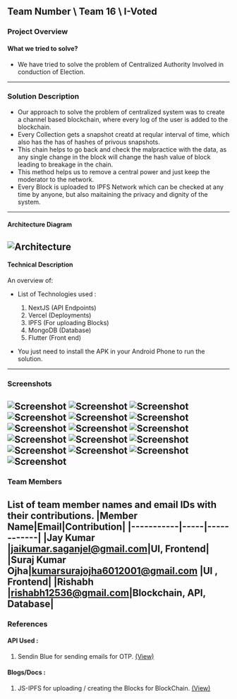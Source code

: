 ## Team Number \ Team 16 \ I-Voted

### Project Overview

#### What we tried to solve?

* We have tried to solve the problem of Centralized Authority Involved in conduction of Election.
---
### Solution Description

* Our approach to solve the problem of centralized system was to create a channel based blockchain, where every log of the user is added to the blockchain.
* Every Collection gets a snapshot creatd at reqular interval of time, which also has the has of hashes of privous snapshots.
* This chain helps to go back and check the malpractice with the data, as any single change in the block will change the hash value of block leading to breakage in the chain.
* This method helps us to remove a central power and just keep the moderator to the network.
* Every Block is uploaded to IPFS Network which can be checked at any time by anyone, but also maitaining the privacy and dignity of the system.
---
#### Architecture Diagram

![Architecture](https://raw.githubusercontent.com/jaykumarM5/Adrishta-Hackathon-Template/master/res/Architecture.png?raw=true "Architecture")
---
#### Technical Description

An overview of:
* List of Technologies used :
  1) NextJS (API Endpoints)
  2) Vercel (Deployments)
  3) IPFS (For uploading Blocks)
  4) MongoDB (Database)
  5) Flutter (Front end)

* You just need to install the APK in your Android Phone to run the solution.
---
### Screenshots
![Screenshot](res/1.jpg?raw=true "Screenshot")
![Screenshot](res/2.jpg?raw=true "Screenshot")
![Screenshot](res/3.jpg?raw=true "Screenshot")
![Screenshot](res/4.jpg?raw=true "Screenshot")
![Screenshot](res/5.jpg?raw=true "Screenshot")
![Screenshot](res/6.jpg?raw=true "Screenshot")
![Screenshot](res/7.jpg?raw=true "Screenshot")
![Screenshot](res/8.jpg?raw=true "Screenshot")
![Screenshot](res/9.jpg?raw=true "Screenshot")
![Screenshot](res/10.jpg?raw=true "Screenshot")
![Screenshot](res/11.jpg?raw=true "Screenshot")
![Screenshot](res/12.jpg?raw=true "Screenshot")
![Screenshot](res/13.jpg?raw=true "Screenshot")
![Screenshot](res/14.jpg?raw=true "Screenshot")
![Screenshot](res/15.jpg?raw=true "Screenshot")
![Screenshot](res/16.jpg?raw=true "Screenshot")
---
### Team Members
List of team member names and email IDs with their contributions.
|Member Name|Email|Contribution|
|-----------|-----|------------|
|Jay Kumar |jaikumar.saganjel@gmail.com|UI, Frontend|
|Suraj Kumar Ojha|kumarsurajojha6012001@gmail.com |UI , Frontend|
|Rishabh |rishabh12536@gmail.com|Blockchain, API, Database|
---
### References

#### API Used :
1) Sendin Blue for sending emails for OTP. <a href="https://sendinblue.com" target="_blank">(View)</a>

#### Blogs/Docs : 
1) JS-IPFS for uploading / creating the Blocks for BlockChain. <a href="https://js.ipfs.io/" target="_blank">(View)</a>
